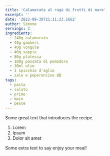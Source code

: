```yaml
---
title: 'Calamarata al ragù di frutti di mare'
excerpt: ''
date: '2022-09-30T21:11:23.166Z'
author: Simone
servings: 2
ingredients:
  - 240g calamarata
  - 40g gamberi
  - 40g vongole
  - 40g seppie
  - 80g platessa
  - 100g passata di pomodoro
  - 30ml olio
  - 1 spicchio d'aglio
  - sale e peperoncino QB
tags:
  - pasta
  - salato
  - primo
  - main
  - pesce
---
```


Some great text that introduces the recipe.

1. Lorem
1. Ipsum
1. Dolor sit amet

Some extra text to say enjoy your meal!
